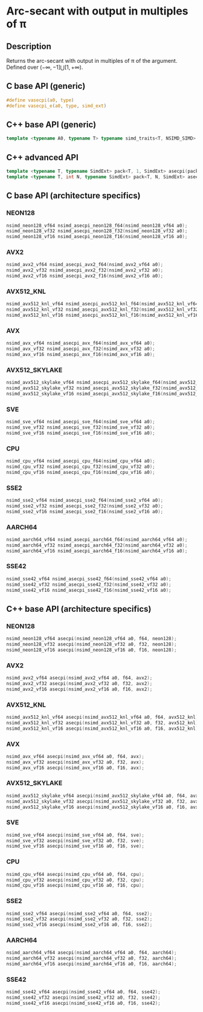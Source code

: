 <!--

Copyright (c) 2019 Agenium Scale

Permission is hereby granted, free of charge, to any person obtaining a copy
of this software and associated documentation files (the "Software"), to deal
in the Software without restriction, including without limitation the rights
to use, copy, modify, merge, publish, distribute, sublicense, and/or sell
copies of the Software, and to permit persons to whom the Software is
furnished to do so, subject to the following conditions:

The above copyright notice and this permission notice shall be included in all
copies or substantial portions of the Software.

THE SOFTWARE IS PROVIDED "AS IS", WITHOUT WARRANTY OF ANY KIND, EXPRESS OR
IMPLIED, INCLUDING BUT NOT LIMITED TO THE WARRANTIES OF MERCHANTABILITY,
FITNESS FOR A PARTICULAR PURPOSE AND NONINFRINGEMENT. IN NO EVENT SHALL THE
AUTHORS OR COPYRIGHT HOLDERS BE LIABLE FOR ANY CLAIM, DAMAGES OR OTHER
LIABILITY, WHETHER IN AN ACTION OF CONTRACT, TORT OR OTHERWISE, ARISING FROM,
OUT OF OR IN CONNECTION WITH THE SOFTWARE OR THE USE OR OTHER DEALINGS IN THE
SOFTWARE.

-->

# Arc-secant with output in multiples of π

## Description

Returns the arc-secant with output in multiples of π of the argument. Defined over $(-∞, -1] ⋃ [1, +∞)$.

## C base API (generic)

```c
#define vasecpi(a0, type)
#define vasecpi_e(a0, type, simd_ext)
```

## C++ base API (generic)

```c++
template <typename A0, typename T> typename simd_traits<T, NSIMD_SIMD>::simd_vector asecpi(A0 a0, T);
```

## C++ advanced API

```c++
template <typename T, typename SimdExt> pack<T, 1, SimdExt> asecpi(pack<T, 1, SimdExt> const& a0);
template <typename T, int N, typename SimdExt> pack<T, N, SimdExt> asecpi(pack<T, N, SimdExt> const& a0);
```

## C base API (architecture specifics)

### NEON128

```c
nsimd_neon128_vf64 nsimd_asecpi_neon128_f64(nsimd_neon128_vf64 a0);
nsimd_neon128_vf32 nsimd_asecpi_neon128_f32(nsimd_neon128_vf32 a0);
nsimd_neon128_vf16 nsimd_asecpi_neon128_f16(nsimd_neon128_vf16 a0);
```

### AVX2

```c
nsimd_avx2_vf64 nsimd_asecpi_avx2_f64(nsimd_avx2_vf64 a0);
nsimd_avx2_vf32 nsimd_asecpi_avx2_f32(nsimd_avx2_vf32 a0);
nsimd_avx2_vf16 nsimd_asecpi_avx2_f16(nsimd_avx2_vf16 a0);
```

### AVX512_KNL

```c
nsimd_avx512_knl_vf64 nsimd_asecpi_avx512_knl_f64(nsimd_avx512_knl_vf64 a0);
nsimd_avx512_knl_vf32 nsimd_asecpi_avx512_knl_f32(nsimd_avx512_knl_vf32 a0);
nsimd_avx512_knl_vf16 nsimd_asecpi_avx512_knl_f16(nsimd_avx512_knl_vf16 a0);
```

### AVX

```c
nsimd_avx_vf64 nsimd_asecpi_avx_f64(nsimd_avx_vf64 a0);
nsimd_avx_vf32 nsimd_asecpi_avx_f32(nsimd_avx_vf32 a0);
nsimd_avx_vf16 nsimd_asecpi_avx_f16(nsimd_avx_vf16 a0);
```

### AVX512_SKYLAKE

```c
nsimd_avx512_skylake_vf64 nsimd_asecpi_avx512_skylake_f64(nsimd_avx512_skylake_vf64 a0);
nsimd_avx512_skylake_vf32 nsimd_asecpi_avx512_skylake_f32(nsimd_avx512_skylake_vf32 a0);
nsimd_avx512_skylake_vf16 nsimd_asecpi_avx512_skylake_f16(nsimd_avx512_skylake_vf16 a0);
```

### SVE

```c
nsimd_sve_vf64 nsimd_asecpi_sve_f64(nsimd_sve_vf64 a0);
nsimd_sve_vf32 nsimd_asecpi_sve_f32(nsimd_sve_vf32 a0);
nsimd_sve_vf16 nsimd_asecpi_sve_f16(nsimd_sve_vf16 a0);
```

### CPU

```c
nsimd_cpu_vf64 nsimd_asecpi_cpu_f64(nsimd_cpu_vf64 a0);
nsimd_cpu_vf32 nsimd_asecpi_cpu_f32(nsimd_cpu_vf32 a0);
nsimd_cpu_vf16 nsimd_asecpi_cpu_f16(nsimd_cpu_vf16 a0);
```

### SSE2

```c
nsimd_sse2_vf64 nsimd_asecpi_sse2_f64(nsimd_sse2_vf64 a0);
nsimd_sse2_vf32 nsimd_asecpi_sse2_f32(nsimd_sse2_vf32 a0);
nsimd_sse2_vf16 nsimd_asecpi_sse2_f16(nsimd_sse2_vf16 a0);
```

### AARCH64

```c
nsimd_aarch64_vf64 nsimd_asecpi_aarch64_f64(nsimd_aarch64_vf64 a0);
nsimd_aarch64_vf32 nsimd_asecpi_aarch64_f32(nsimd_aarch64_vf32 a0);
nsimd_aarch64_vf16 nsimd_asecpi_aarch64_f16(nsimd_aarch64_vf16 a0);
```

### SSE42

```c
nsimd_sse42_vf64 nsimd_asecpi_sse42_f64(nsimd_sse42_vf64 a0);
nsimd_sse42_vf32 nsimd_asecpi_sse42_f32(nsimd_sse42_vf32 a0);
nsimd_sse42_vf16 nsimd_asecpi_sse42_f16(nsimd_sse42_vf16 a0);
```

## C++ base API (architecture specifics)

### NEON128

```c
nsimd_neon128_vf64 asecpi(nsimd_neon128_vf64 a0, f64, neon128);
nsimd_neon128_vf32 asecpi(nsimd_neon128_vf32 a0, f32, neon128);
nsimd_neon128_vf16 asecpi(nsimd_neon128_vf16 a0, f16, neon128);
```

### AVX2

```c
nsimd_avx2_vf64 asecpi(nsimd_avx2_vf64 a0, f64, avx2);
nsimd_avx2_vf32 asecpi(nsimd_avx2_vf32 a0, f32, avx2);
nsimd_avx2_vf16 asecpi(nsimd_avx2_vf16 a0, f16, avx2);
```

### AVX512_KNL

```c
nsimd_avx512_knl_vf64 asecpi(nsimd_avx512_knl_vf64 a0, f64, avx512_knl);
nsimd_avx512_knl_vf32 asecpi(nsimd_avx512_knl_vf32 a0, f32, avx512_knl);
nsimd_avx512_knl_vf16 asecpi(nsimd_avx512_knl_vf16 a0, f16, avx512_knl);
```

### AVX

```c
nsimd_avx_vf64 asecpi(nsimd_avx_vf64 a0, f64, avx);
nsimd_avx_vf32 asecpi(nsimd_avx_vf32 a0, f32, avx);
nsimd_avx_vf16 asecpi(nsimd_avx_vf16 a0, f16, avx);
```

### AVX512_SKYLAKE

```c
nsimd_avx512_skylake_vf64 asecpi(nsimd_avx512_skylake_vf64 a0, f64, avx512_skylake);
nsimd_avx512_skylake_vf32 asecpi(nsimd_avx512_skylake_vf32 a0, f32, avx512_skylake);
nsimd_avx512_skylake_vf16 asecpi(nsimd_avx512_skylake_vf16 a0, f16, avx512_skylake);
```

### SVE

```c
nsimd_sve_vf64 asecpi(nsimd_sve_vf64 a0, f64, sve);
nsimd_sve_vf32 asecpi(nsimd_sve_vf32 a0, f32, sve);
nsimd_sve_vf16 asecpi(nsimd_sve_vf16 a0, f16, sve);
```

### CPU

```c
nsimd_cpu_vf64 asecpi(nsimd_cpu_vf64 a0, f64, cpu);
nsimd_cpu_vf32 asecpi(nsimd_cpu_vf32 a0, f32, cpu);
nsimd_cpu_vf16 asecpi(nsimd_cpu_vf16 a0, f16, cpu);
```

### SSE2

```c
nsimd_sse2_vf64 asecpi(nsimd_sse2_vf64 a0, f64, sse2);
nsimd_sse2_vf32 asecpi(nsimd_sse2_vf32 a0, f32, sse2);
nsimd_sse2_vf16 asecpi(nsimd_sse2_vf16 a0, f16, sse2);
```

### AARCH64

```c
nsimd_aarch64_vf64 asecpi(nsimd_aarch64_vf64 a0, f64, aarch64);
nsimd_aarch64_vf32 asecpi(nsimd_aarch64_vf32 a0, f32, aarch64);
nsimd_aarch64_vf16 asecpi(nsimd_aarch64_vf16 a0, f16, aarch64);
```

### SSE42

```c
nsimd_sse42_vf64 asecpi(nsimd_sse42_vf64 a0, f64, sse42);
nsimd_sse42_vf32 asecpi(nsimd_sse42_vf32 a0, f32, sse42);
nsimd_sse42_vf16 asecpi(nsimd_sse42_vf16 a0, f16, sse42);
```